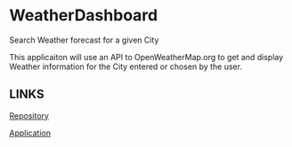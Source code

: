 # WeatherDashboard

Search Weather forecast for a given City

This applicaiton will use an API to OpenWeatherMap.org to get and display Weather information
for the City entered or chosen by the user.

## LINKS

[Repository](https://github.com/CodeMaster-jab/WeatherDashboard)

[Application](https://codemaster-jab.github.io/WeatherDashboard/)
